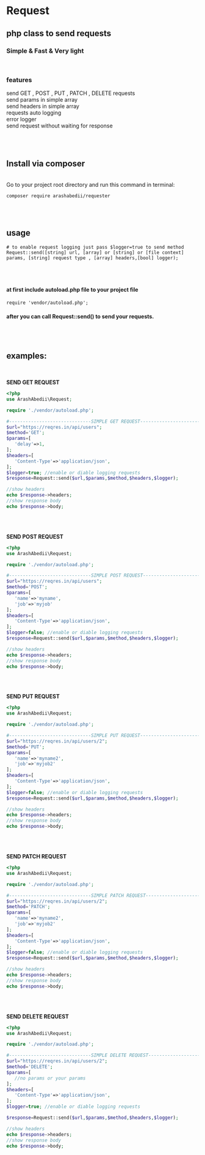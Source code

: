 # Request
## php class to send requests
### Simple & Fast & Very light

<br/>

### features

send GET , POST , PUT , PATCH , DELETE requests <br/>
send params in simple array <br/>
send headers in simple array <br/>
requests auto logging <br/>
error logger <br/>
send request without waiting for response <br/>

<br/>
<br/>

## Install via composer
<br/>
Go to your project root directory and run this command in terminal:

```
composer require arashabedii/requester 
```

<br/>
<br/>

## usage
```
# to enable request logging just pass $logger=true to send method
Request::send([string] url, [array] or [string] or [file context] params, [string] request type , [array] headers,[bool] logger); 
```
<br/>
<br/>

#### at first include autoload.php file to your project file  <br/>
```
require 'vendor/autoload.php'; 
```
#### after you can call Request::send() to send your requests. 

<br/><br/>

 ## examples: 
 
 <br/>

 **SEND GET REQUEST** <br />
 ```PHP
<?php
use ArashAbedii\Request;

require './vendor/autoload.php';

#------------------------------SIMPLE GET REQUEST---------------------------
$url="https://reqres.in/api/users";
$method='GET';
$params=[
    'delay'=>1,
];
$headers=[
    'Content-Type'=>'application/json',
];
$logger=true; //enable or diable logging requests
$response=Request::send($url,$params,$method,$headers,$logger);

//show headers
echo $response->headers;
//show response body
echo $response->body;

 ```
<br/><br/>


**SEND POST REQUEST** <br/>
 ```PHP
<?php
use ArashAbedii\Request;

require './vendor/autoload.php';

#------------------------------SIMPLE POST REQUEST---------------------------
$url="https://reqres.in/api/users";
$method='POST';
$params=[
    'name'=>'myname',
    'job'=>'myjob'
];
$headers=[
    'Content-Type'=>'application/json',
];
$logger=false; //enable or diable logging requests
$response=Request::send($url,$params,$method,$headers,$logger);

//show headers
echo $response->headers;
//show response body
echo $response->body;

 ```
<br/><br/>

**SEND PUT REQUEST** <br/>
 ```PHP
<?php
use ArashAbedii\Request;

require './vendor/autoload.php';

#------------------------------SIMPLE PUT REQUEST---------------------------
$url="https://reqres.in/api/users/2";
$method='PUT';
$params=[
    'name'=>'myname2',
    'job'=>'myjob2'
];
$headers=[
    'Content-Type'=>'application/json',
];
$logger=false; //enable or diable logging requests
$response=Request::send($url,$params,$method,$headers,$logger);

//show headers
echo $response->headers;
//show response body
echo $response->body;

 ```
<br/><br/>

**SEND PATCH REQUEST** <br/>
 ```PHP
<?php
use ArashAbedii\Request;

require './vendor/autoload.php';

#------------------------------SIMPLE PATCH REQUEST---------------------------
$url="https://reqres.in/api/users/2";
$method='PATCH';
$params=[
    'name'=>'myname2',
    'job'=>'myjob2'
];
$headers=[
    'Content-Type'=>'application/json',
];
$logger=false; //enable or diable logging requests
$response=Request::send($url,$params,$method,$headers,$logger);

//show headers
echo $response->headers;
//show response body
echo $response->body;

 ```
<br/><br/>

**SEND DELETE REQUEST** <br/>
 ```PHP
<?php
use ArashAbedii\Request;

require './vendor/autoload.php';

#------------------------------SIMPLE DELETE REQUEST---------------------------
$url="https://reqres.in/api/users/2";
$method='DELETE';
$params=[
    //no params or your params
];
$headers=[
    'Content-Type'=>'application/json',
];
$logger=true; //enable or diable logging requests

$response=Request::send($url,$params,$method,$headers,$logger);

//show headers
echo $response->headers;
//show response body
echo $response->body;

 ```
<br/><br/>
